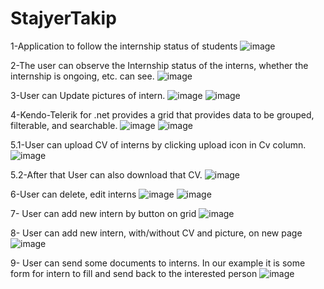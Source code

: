 # StajyerTakip
1-Application to follow the internship status of students
![image](https://user-images.githubusercontent.com/73609846/188470380-68e9764f-4d9a-4520-9350-ae6385c239b6.png)



2-The user can observe the Internship status of the interns, whether the internship is ongoing, etc. can see.
![image](https://user-images.githubusercontent.com/73609846/188471449-cfcc32e3-9f6a-4e17-8067-4a9c37dd39fa.png)


3-User can Update pictures of intern.
![image](https://user-images.githubusercontent.com/73609846/188470445-3612398b-94ca-42cf-a071-962788587524.png)
![image](https://user-images.githubusercontent.com/73609846/188470462-63856a4a-d75c-479e-81d1-153b10208e8c.png)



4-Kendo-Telerik for .net provides a grid that provides data to be grouped, filterable, and searchable.
![image](https://user-images.githubusercontent.com/73609846/188471004-b7c04466-c18d-47dc-a308-aa121261d4ae.png)
![image](https://user-images.githubusercontent.com/73609846/188471794-28536deb-e005-4dd8-8f54-e14d0b9a3588.png)



5.1-User can upload CV of interns by clicking upload icon in Cv column.
![image](https://user-images.githubusercontent.com/73609846/188471617-5d351d56-a26e-494e-8f9d-a1e2ddc56d0e.png)


5.2-After that User can also download that CV.
![image](https://user-images.githubusercontent.com/73609846/188471408-91308713-d9e7-4dc7-9e93-2a68ff05bc7d.png)



6-User can delete, edit interns
![image](https://user-images.githubusercontent.com/73609846/188472070-763cfacb-fa4b-47bf-8833-1743b9b87473.png)
![image](https://user-images.githubusercontent.com/73609846/188472002-bb26cb28-1130-42a1-878a-db4f45f1afd7.png)


7- User can add new intern by button on grid
![image](https://user-images.githubusercontent.com/73609846/188472162-74f1d5de-151e-4c8b-ab72-94d9dbe443af.png)


8- User can add new intern, with/without CV and picture, on new page
![image](https://user-images.githubusercontent.com/73609846/188472292-a8562458-2887-404b-8570-c910c0fdf3c1.png)


9- User can send some documents to interns. In our example it is some form for intern to fill and send back to the interested person
![image](https://user-images.githubusercontent.com/73609846/188472392-7192141b-70d3-405d-a2bc-c810d579ca1e.png)
